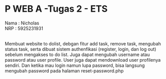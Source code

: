 # P WEB A -Tugas 2 - ETS

Nama : Nicholas <br>
NRP : 5925231931
<br>
<br>

Membuat website to dolist, debgan fitur add task, remove task, mengubah status task, serta dibuat sistem authenfikasi (register, login, dan log out) sebelum mengakses to do list.
Juga dapat mengubah username atau password atau user profile.
User juga dapat mendownload user profilenya sendiri.
Dan ketika mau login namun lupa password, bisa langsung mengubah password pada halaman reset-password.php
